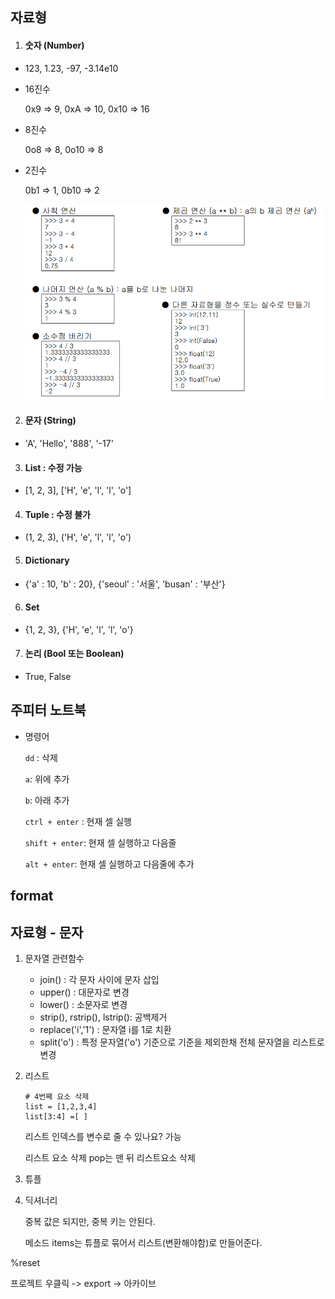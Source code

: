 ## 자료형



1. #### 숫자 (Number)

- 123, 1.23, -97, -3.14e10 

- 16진수

   0x9 => 9, 0xA => 10, 0x10 => 16

- 8진수

     0o8 => 8, 0o10 => 8 

- 2진수 

    0b1 => 1, 0b10 => 2

    ![image-20200110110452636](Python_basic_04.assets/image-20200110110452636.png)



2. #### 문자 (String) 

- 'A', 'Hello', '888', '-17'



3. #### List : 수정 가능

- [1, 2, 3], ['H', 'e', 'l', 'l', 'o'] 



4. #### Tuple : 수정 불가 

- (1, 2, 3), ('H', 'e', 'l', 'l', 'o')



5. #### Dictionary 

- {'a' : 10, 'b' : 20}, {'seoul' : '서울', 'busan' : '부산'} 



6. #### Set

- {1, 2, 3}, {'H', 'e', 'l', 'l', 'o'} 



7. #### 논리 (Bool 또는 Boolean) 

- True, False





## 주피터 노트북

- 명령어

  `dd` : 삭제

  `a`: 위에 추가 

  `b`: 아래 추가

  `ctrl + enter` :  현재 셀 실행

  `shift + enter`: 현재 셀 실행하고 다음줄

  `alt + enter`: 현재 셀 실행하고 다음줄에 추가

  





## format







## 자료형 - 문자

1. 문자열 관련함수
   - join() : 각 문자 사이에 문자 삽입
   - upper() : 대문자로 변경
   - lower() : 소문자로 변경
   - strip(), rstrip(), lstrip(): 공백제거
   - replace('i','1') : 문자열 i를 1로 치환
   - split('o') : 특정 문자열('o') 기준으로 기준을 제외한채 전체 문자열을 리스트로 변경



2. 리스트

   

   ```
   # 4번째 요소 삭제
   list = [1,2,3,4]
   list[3:4] =[ ] 
   ```

   리스트 인덱스를 변수로 줄 수 있나요? 가능

   리스트 요소 삭제 pop는 맨 뒤 리스트요소 삭제

   

   

3. 튜플



4. 딕셔너리

   중복 값은 되지만, 중복 키는 안된다.

   메소드 items는 튜플로 묶어서 리스트(변환해야함)로 만들어준다.



%reset

프로젝트 우클릭 -> export -> 아카이브 